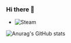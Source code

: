 ### Hi there 👋
* ![Steam](https://forum.cfx.re/u/arendaja/)

![Anurag's GitHub stats](https://github-readme-stats.vercel.app/api?username=RedEyeScripts&show_icons=true&theme=dracula)
